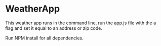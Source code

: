 # WeatherApp
This weather app runs in the command line, run the app.js file with the a flag and set it equal to an address or zip code.

Run NPM install for all dependencies.
